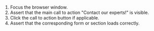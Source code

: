 1. Focus the browser window.
2. Assert that the main call to action "Contact our experts!" is visible.
3. Click the call to action button if applicable.
4. Assert that the corresponding form or section loads correctly.